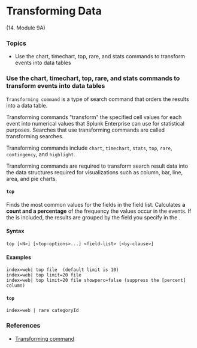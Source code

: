 # Transforming Data
(14. Module 9A)
### Topics
* Use the chart, timechart, top, rare, and stats commands to transform events into data tables

### Use the chart, timechart, top, rare, and stats commands to transform events into data tables
`Transforming command` is a type of search command that orders the results into a data table. 

Transforming commands "transform" the specified cell values for each event into numerical values that Splunk Enterprise can use for statistical purposes. Searches that use transforming commands are called transforming searches.

Transforming commands include `chart`, `timechart`, `stats`, `top`, `rare`, `contingency`, and `highlight`.

Transforming commands are required to transform search result data into the data structures required for visualizations such as column, bar, line, area, and pie charts.

#### `top`
Finds the most common values for the fields in the field list. Calculates **a count and a percentage** of the frequency the values occur in the events. If the <by-clause> is included, the results are grouped by the field you specify in the <by-clause>.
  
  
#### Syntax
```
top [<N>] [<top-options>...] <field-list> [<by-clause>]
```
#### Examples
```
index=web| top file  (default limit is 10)
index=web| top limit=20 file
index=web| top limit=20 file showperc=false (suppress the [percent] column)
```
#### `top`
```
index=web | rare categoryId

```

  
  
  
### References
* [Transforming command](https://docs.splunk.com/Splexicon:Transformingcommand)
